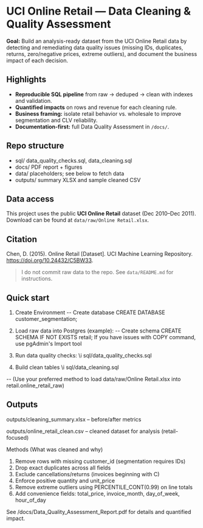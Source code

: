 # UCI Online Retail — Data Cleaning & Quality Assessment

**Goal:** Build an analysis-ready dataset from the UCI Online Retail data by detecting and remediating data quality issues (missing IDs, duplicates, returns, zero/negative prices, extreme outliers), and document the business impact of each decision.

## Highlights 
- **Reproducible SQL pipeline** from raw → deduped → clean with indexes and validation.
- **Quantified impacts** on rows and revenue for each cleaning rule.
- **Business framing:** isolate retail behavior vs. wholesale to improve segmentation and CLV reliability.
- **Documentation-first:** full Data Quality Assessment in `/docs/`.

## Repo structure
- sql/ data_quality_checks.sql, data_cleaning.sql
- docs/ PDF report + figures
- data/ placeholders; see below to fetch data
- outputs/ summary XLSX and sample cleaned CSV

## Data access
This project uses the public **UCI Online Retail** dataset (Dec 2010–Dec 2011). 
Download can be found at `data/raw/Online Retail.xlsx`.

## Citation
Chen, D. (2015). Online Retail [Dataset]. UCI Machine Learning Repository. https://doi.org/10.24432/C5BW33.

> I do not commit raw data to the repo. See `data/README.md` for instructions.

## Quick start
1) Create Environment
    -- Create database
CREATE DATABASE customer_segmentation;

2) Load raw data into Postgres (example):
   -- Create schema
CREATE SCHEMA IF NOT EXISTS retail;
If you have issues with COPY command, use pgAdmin's Import tool

3) Run data quality checks:
   \i sql/data_quality_checks.sql

4) Build clean tables
   \i sql/data_cleaning.sql

-- (Use your preferred method to load data/raw/Online Retail.xlsx into retail.online_retail_raw)

## Outputs

outputs/cleaning_summary.xlsx – before/after metrics

outputs/online_retail_clean.csv – cleaned dataset for analysis (retail-focused)

Methods (What was cleaned and why)
  1) Remove rows with missing customer_id (segmentation requires IDs)
  2) Drop exact duplicates across all fields
  3) Exclude cancellations/returns (invoices beginning with C)
  4) Enforce positive quantity and unit_price
  5) Remove extreme outliers using PERCENTILE_CONT(0.99) on line totals
  6) Add convenience fields: total_price, invoice_month, day_of_week, hour_of_day

See /docs/Data_Quality_Assessment_Report.pdf for details and quantified impact.
